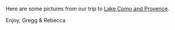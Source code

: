 Here are some pictures from our trip to [Lake Como and Provence][1].

Enjoy, Gregg & Rebecca

 [1]: https://dl.http://greggkellogg.net/galleries/boxusercontent.com/u/90616964/Italy-France%202007/index.html